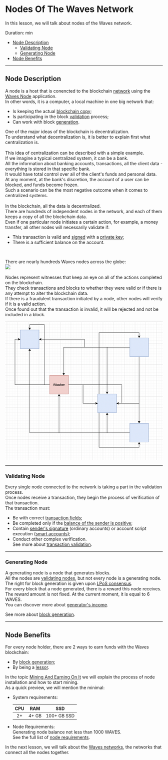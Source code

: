 # Nodes Of The Waves Network #

In this lesson, we will talk about nodes of the Waves network.

Duration: <span></span> min

  - [Node Description](#node-description)
    - [Validating Node](#validating-node)
    - [Generating Node](#generating-node)
  - [Node Benefits](#node-benefits)

---

## Node Description ##

A node is a host that is conencted to the blockchain [network]() using the [Waves Node](https://github.com/wavesplatform/Waves) application.<br>
In other words, it is a computer, a local machine in one big network that:<br>
- Is keeping the actual [blockchain copy](https://docs.waves.tech/en/waves-node/options-for-getting-actual-blockchain/state-downloading-and-applying);<br>
- Is participating in the block [validation]() process;<br>
- Can work with block [generation]().<br>

One of the major ideas of the blockchain is decentralization.<br>
To understand what decentralization is, it is better to explain first what centralization is.
<br><br>
This idea of centralization can be described with a simple example.<br>
If we imagine a typical centralized system, it can be a bank.<br>
All the information about banking accounts, transactions, all the client data - everything is stored in that specific bank.<br>
It would have total control over all of the client's funds and personal data.<br>
At any moment, at the bank's discretion, the account of a user can be blocked, and funds become frozen.<br>
Such a scenario can be the most negative outcome when it comes to centralized systems.<br>
<br>
In the blockchain, all the data is decentralized.<br> 
There are hundreds of independent nodes in the network, and each of them keeps a copy of all the blockchain data.<br>
Even if one particular node initiates a certain action, for example, a money transfer, all other nodes will necessarily validate if:
- This transaction is valid and [signed](https://docs.waves.tech/en/blockchain/transaction/transaction-proof#transaction-signature:~:text=of%20proofs.-,Transaction%20Signature,-If%20the%20transaction) with a [private key](https://docs.waves.tech/en/blockchain/glossary#private-key:~:text=the%20next%20block.-,Private%20key,-The%20private%20key);
- There is a sufficient balance on the account.
<br>

There are nearly hundreds Waves nodes across the globe:<br>
<img width="700px" src="https://miro.medium.com/max/1400/0*jLB-75Xqyrgw8rPk">

Nodes represent witnesses that keep an eye on all of the actions completed on the blockchain.<br>
They check transactions and blocks to whether they were valid or if there is any attempt to alter the blockchain data.<br>
If there is a fraudulent transaction initiated by a node, other nodes will verify if it is a valid action.<br>
Once found out that the transaction is invalid, it will be rejected and not be included in a block.<br>

![](./images/attacker.png)<br>
<!-- It is necessary to depict how a fraudulent attack of one node can look like. -->

---

### Validating Node ###

Every single node connected to the network is taking a part in the validation process.<br>
Once nodes receive a transaction, they begin the process of verification of that transaction.<br>
The transaction must:
- Be with correct [transaction fields](https://docs.waves.tech/en/blockchain/transaction/transaction-validation#:~:text=the%20following%20checks%3A-,Transaction%20fields%20check%20including,-%3A);
- Be completed only if the [balance of the sender is positive](https://docs.waves.tech/en/blockchain/transaction/transaction-validation#:~:text=the%20transaction%20type.-,Sender%27s%20balance%20check,-.);
- Contain [sender's signature](https://docs.waves.tech/en/blockchain/transaction/#sender-and-signature:~:text=Transaction%20Type%20article.-,Sender%20and%20Signature,-Each%20transaction%20contains) (ordinary accounts) or account script execution ([smart accounts](#chapter_with_smart_accounts));
- Conduct other complex verification.<br>
    See more about [transaction validation](https://docs.waves.tech/ru/blockchain/transaction/transaction-validation).

---

### Generating Node ###

A generating node is a node that generates blocks.<br>
All the nodes are [validating nodes](#validating-node), but not every node is a generating node.<br>
The right for block generation is given upon [LPoS consensus](#linke_to_first_chapter).<br>
For every block that a node generated, there is a reward this node receives.<br>
The reward amount is not fixed. At the current moment, it is equal to 6 WAVES.<br>
You can discover more about [generator's income](https://docs.waves.tech/en/blockchain/mining/).<br>

See more about [block generation](#next_chapter).

---

## Node Benefits ##

For every node holder, there are 2 ways to earn funds with the Waves blockchain:<br>

- By [block generation](#generating-node);
- By being a [lessor](https://docs.waves.tech/en/blockchain/transaction-type/lease-transaction).

In the topic [Mining And Earning On It]() we will explain the process of node installation and how to start mining.<br>
As a quick preview, we will mention the minimal:

- System requirements:<br>
    
    | CPU | RAM | SSD | 
    | :----------:  | :----------:  | :----------: 
    | 2+ | 4+ GB| 100+ GB SSD|

- Node Requirements:<br>
    Generating node balance not less than 1000 WAVES.<br>
    See the full list of [node requirements](https://docs.waves.tech/en/blockchain/node/mining-node#:~:text=A%20node%20can%20generate%20blocks%20if%20the%20following%20conditions%20are%20met%3A).

In the next lesson, we will talk about the [Waves networks](), the networks that connect all the nodes together.<br>